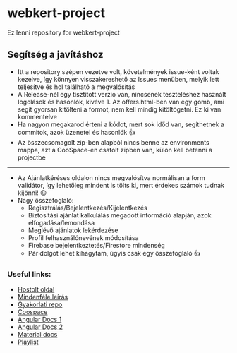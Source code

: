 # webkert-project
Ez lenni repository for webkert-project

## Segítség a javításhoz
- Itt a repository szépen vezetve volt, követelmények issue-ként voltak kezelve, így könnyen visszakereshető az Issues menüben, melyik lett teljesítve és hol található a megvalósítás
- A Release-nél egy tisztított verzió van, nincsenek teszteléshez használt logolások és hasonlók, kivéve 1. Az offers.html-ben van egy gomb, ami segít gyorsan kitölteni a formot, nem kell mindig kitöltögetni. Ez ki van kommentelve
- Ha nagyon megakarod érteni a kódot, mert sok időd van, segíthetnek a commitok, azok üzenetei és hasonlók 👍
- Az összecsomagolt zip-ben alapból nincs benne az environments mappa, azt a CooSpace-en csatolt zipben van, külön kell betenni a projectbe
---
- Az Ajánlatkéréses oldalon nincs megvalósítva normálisan a form validátor, így lehetőleg mindent is tölts ki, mert érdekes számok tudnak kijönni! 😉
- Nagy összefoglaló:
  - Regisztrálás/Bejelentkezés/Kijelentkezés
  - Biztosítási ajánlat kalkulálás megadott információ alapján, azok elfogadása/lemondása
  - Meglévő ajánlatok lekérdezése
  - Profil felhasználónevének módosítása
  - Firebase bejelentkeztetés/Firestore mindenség
  - Pár dolgot lehet kihagytam, úgyis csak egy összefoglaló 👍

### Useful links:
- [Hostolt oldal](https://webkert-project-sc4n1a.web.app/)
- [Mindenféle leírás](https://docs.google.com/document/d/1Df5zvI3Q5GOMa46KXTwsLvCvhrcK9GKvsulVUqSVJmU/edit)
- [Gyakorlati repo](https://github.com/jankiz/Web-development-frameworks)
- [Coospace](https://www.coosp.etr.u-szeged.hu/Scene-675909)
- [Angular Docs 1](https://angular.io/docs)
- [Angular Docs 2](https://devdocs.io/angular/)
- [Material docs](https://material.angular.io/components/categories)
- [Playlist](https://www.youtube.com/watch?v=fk9bF3w6GGI&list=PLUErynknWn5Xp8N0zQjwQPKNNRUsyvnfH&index=1)

